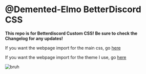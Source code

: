 # **@Demented-Elmo BetterDiscord CSS**
**This repo is for Betterdiscord Custom CSS! Be sure to check the Changelog for any updates!**

If you want the webpage import for the main css, go [here](https://demented-elmo.github.io/main.css)

If you want the webpage import for the theme I use, go [here](https://demented-elmo.github.io/theme.css)

![bruh](https://repository-images.githubusercontent.com/105473537/2ec2bb00-98d2-11eb-877c-467289aa9d61)
